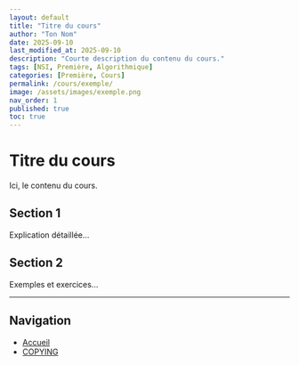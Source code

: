 ```yaml
---
layout: default
title: "Titre du cours"
author: "Ton Nom"
date: 2025-09-10
last_modified_at: 2025-09-10
description: "Courte description du contenu du cours."
tags: [NSI, Première, Algorithmique]
categories: [Première, Cours]
permalink: /cours/exemple/
image: /assets/images/exemple.png
nav_order: 1
published: true
toc: true
---
```


# Titre du cours

Ici, le contenu du cours.

## Section 1
Explication détaillée...

## Section 2
Exemples et exercices...

---

## Navigation
- [Accueil](../index.md)
- [COPYING](../COPYING.md)
